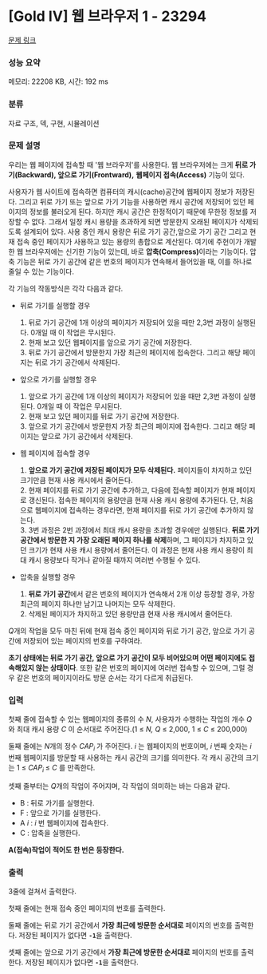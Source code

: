 # [Gold IV] 웹 브라우저 1 - 23294 

[문제 링크](https://www.acmicpc.net/problem/23294) 

### 성능 요약

메모리: 22208 KB, 시간: 192 ms

### 분류

자료 구조, 덱, 구현, 시뮬레이션

### 문제 설명

<p>우리는 웹 페이지에 접속할 때 '웹 브라우저'를 사용한다. 웹 브라우저에는 크게 <strong>뒤로 가기(Backward), 앞으로 가기(Frontward),</strong> <strong>웹페이지 접속(Access)</strong> 기능이 있다.</p>

<p>사용자가 웹 사이트에 접속하면 컴퓨터의 캐시(cache)공간에 웹페이지 정보가 저장된다. 그리고 뒤로 가기 또는 앞으로 가기 기능을 사용하면 캐시 공간에 저장되어 있던 페이지의 정보를 불러오게 된다. 하지만 캐시 공간은 한정적이기 때문에 무한정 정보를 저장할 수 없다. 그래서 일정 캐시 용량을 초과하게 되면 방문한지 오래된 페이지가 삭제되도록 설계되어 있다. 사용 중인 캐시 용량은 뒤로 가기 공간,앞으로 가기 공간 그리고 현재 접속 중인 페이지가 사용하고 있는 용량의 총합으로 계산된다. 여기에 주헌이가 개발한 웹 브라우저에는 신기한 기능이 있는데, 바로 <strong>압축(Compress)</strong>이라는 기능이다. 압축 기능은 뒤로 가기 공간에 같은 번호의 페이지가 연속해서 들어있을 때, 이를 하나로 줄일 수 있는 기능이다.</p>

<p>각 기능의 작동방식은 각각 다음과 같다.</p>

<ul>
	<li>뒤로 가기를 실행할 경우</li>
</ul>

<ol style="list-style-position : inside">
	<li>뒤로 가기 공간에 1개 이상의 페이지가 저장되어 있을 때만 2,3번 과정이 실행된다. 0개일 때 이 작업은 무시된다.</li>
	<li>현재 보고 있던 웹페이지를 앞으로 가기 공간에 저장한다.</li>
	<li>뒤로 가기 공간에서 방문한지 가장 최근의 페이지에 접속한다. 그리고 해당 페이지는 뒤로 가기 공간에서 삭제된다.</li>
</ol>

<ul>
	<li>앞으로 가기를 실행할 경우</li>
</ul>

<ol style="list-style-position : inside">
	<li>앞으로 가기 공간에 1개 이상의 페이지가 저장되어 있을 때만 2,3번 과정이 실행된다. 0개일 때 이 작업은 무시된다.</li>
	<li>현재 보고 있던 페이지를 뒤로 가기 공간에 저장한다.</li>
	<li>앞으로 가기 공간에서 방문한지 가장 최근의 페이지에 접속한다. 그리고 해당 페이지는 앞으로 가기 공간에서 삭제된다.</li>
</ol>

<ul>
	<li>웹 페이지에 접속할 경우</li>
</ul>

<ol style="list-style-position : inside">
	<li><strong>앞으로 가기 공간에 저장된 페이지가 모두 삭제된다.</strong> 페이지들이 차지하고 있던 크기만큼 현재 사용 캐시에서 줄어든다.</li>
	<li>현재 페이지를 뒤로 가기 공간에 추가하고, 다음에 접속할 페이지가 현재 페이지로 갱신된다. 접속한 페이지의 용량만큼 현재 사용 캐시 용량에 추가된다. 단, 처음으로 웹페이지에 접속하는 경우라면, 현재 페이지를 뒤로 가기 공간에 추가하지 않는다.</li>
	<li>3번 과정은 2번 과정에서 최대 캐시 용량을 초과할 경우에만 실행된다. <strong>뒤로 가기 공간에서 방문한 지 가장 오래된 페이지 하나를 삭제</strong>하며, 그 페이지가 차지하고 있던 크기가 현재 사용 캐시 용량에서 줄어든다. 이 과정은 현재 사용 캐시 용량이 최대 캐시 용량보다 작거나 같아질 때까지 여러번 수행될 수 있다.</li>
</ol>

<ul>
	<li>압축을 실행할 경우</li>
</ul>

<ol style="list-style-position : inside">
	<li><strong>뒤로 가기 공간</strong>에서 같은 번호의 페이지가 연속해서 2개 이상 등장할 경우, 가장 최근의 페이지 하나만 남기고 나머지는 모두 삭제한다.</li>
	<li>삭제된 페이지가 차지하고 있던 용량만큼 현재 사용 캐시에서 줄어든다.</li>
</ol>

<p><em>Q</em>개의 작업을 모두 마친 뒤에 현재 접속 중인 페이지와 뒤로 가기 공간, 앞으로 가기 공간에 저장되어 있는 페이지의 번호를 구하여라.</p>

<p><strong>초기 상태에는 뒤로 가기 공간, 앞으로 가기 공간이 모두 비어있으며 어떤 페이지에도 접속해있지 않는 상태이다</strong>. 또한 같은 번호의 페이지에 여러번 접속할 수 있으며, 그럴 경우 같은 번호의 페이지이라도 방문 순서는 각기 다르게 취급된다.</p>

### 입력 

 <p>첫째 줄에 접속할 수 있는 웹페이지의 종류의 수 <em>N</em>, 사용자가 수행하는 작업의 개수 <em>Q </em>와 최대 캐시 용량 <em>C</em> 이 순서대로 주어진다.(1 ≤ <em>N, Q</em> ≤ 2,000, 1 ≤ <em>C </em>≤ 200,000)</p>

<p>둘째 줄에는 <i>N</i>개의 정수 <em>CAP<sub>i </sub></em>가 주어진다. <em>i </em>는 웹페이지의 번호이며, <em>i </em>번째 숫자는 <em>i</em> 번째 웹페이지를 방문할 때 사용하는 캐시 공간의 크기를 의미한다. 각 캐시 공간의 크기는 1 ≤ <em>CAP<sub>i  </sub></em>≤ <i>C  </i>를 만족한다.</p>

<p>셋째 줄부터는 <em>Q</em>개의 작업이 주어지며, 각 작업이 의미하는 바는 다음과 같다.</p>

<ul>
	<li>B : 뒤로 가기를 실행한다.</li>
	<li>F : 앞으로 가기를 실행한다.</li>
	<li>A <em>i</em> : <em>i </em>번 웹페이지에 접속한다.</li>
	<li>C : 압축을 실행한다.</li>
</ul>

<p><strong>A(접속)작업이 적어도 한 번은 등장한다.</strong></p>

### 출력 

 <p>3줄에 걸쳐서 출력한다.</p>

<p>첫째 줄에는 현재 접속 중인 페이지의 번호를 출력한다.</p>

<p>둘째 줄에는 뒤로 가기 공간에서 <strong>가장 최근에 방문한 순서대로</strong> 페이지의 번호를 출력한다. 저장된 페이지가 없다면 <strong><code>-1</code></strong>을 출력한다.</p>

<p>셋째 줄에는 앞으로 가기 공간에서 <strong>가장 최근에 방문한 순서대로</strong> 페이지의 번호를 출력한다. 저장된 페이지가 없다면 <strong><code>-1</code></strong>을 출력한다.</p>

